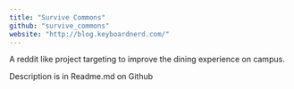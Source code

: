 ```yaml
---
title: "Survive Commons"
github: "survive_commons"
website: "http://blog.keyboardnerd.com/"
---
```


A reddit like project targeting to improve the dining experience on campus.

Description is in Readme.md on Github
